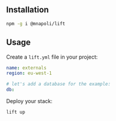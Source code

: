 ## Installation

```bash
npm -g i @mnapoli/lift
```

## Usage

Create a `lift.yml` file in your project:

```yaml
name: externals
region: eu-west-1

# let's add a database for the example:
db:
```

Deploy your stack:

```bash
lift up
```
